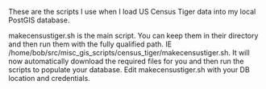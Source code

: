 These are the scripts I use when I load US Census Tiger data into my local PostGIS database.

makecensustiger.sh is the main script.  You can keep them in their directory and then run them with the fully qualified path.
IE /home/bob/src/misc_gis_scripts/census_tiger/makecensustiger.sh.  It will now automatically download the required files
for you and then run the scripts to populate your database.  Edit makecensustiger.sh with your DB location and credentials.
